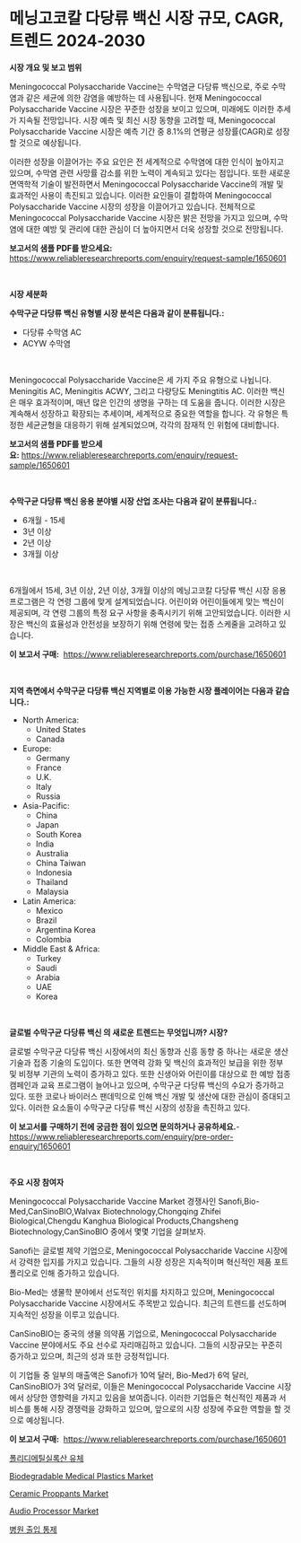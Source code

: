 <p><h1>메닝고코칼 다당류 백신 시장 규모, CAGR, 트렌드 2024-2030</h1></p><p><strong>시장 개요 및 보고 범위</strong></p>
<p><p>Meningococcal Polysaccharide Vaccine는 수막염균 다당류 백신으로, 주로 수막염과 같은 세균에 의한 감염을 예방하는 데 사용됩니다. 현재 Meningococcal Polysaccharide Vaccine 시장은 꾸준한 성장을 보이고 있으며, 미래에도 이러한 추세가 지속될 전망입니다. 시장 예측 및 최신 시장 동향을 고려할 때, Meningococcal Polysaccharide Vaccine 시장은 예측 기간 중 8.1%의 연평균 성장률(CAGR)로 성장할 것으로 예상됩니다.</p><p>이러한 성장을 이끌어가는 주요 요인은 전 세계적으로 수막염에 대한 인식이 높아지고 있으며, 수막염 관련 사망률 감소를 위한 노력이 계속되고 있다는 점입니다. 또한 새로운 면역학적 기술이 발전하면서 Meningococcal Polysaccharide Vaccine의 개발 및 효과적인 사용이 촉진되고 있습니다. 이러한 요인들이 결합하여 Meningococcal Polysaccharide Vaccine 시장의 성장을 이끌어가고 있습니다. 전체적으로 Meningococcal Polysaccharide Vaccine 시장은 밝은 전망을 가지고 있으며, 수막염에 대한 예방 및 관리에 대한 관심이 더 높아지면서 더욱 성장할 것으로 전망됩니다.</p></p>
<p><strong>보고서의 샘플 PDF를 받으세요:</strong> <a href="https://www.reliableresearchreports.com/enquiry/request-sample/1650601">https://www.reliableresearchreports.com/enquiry/request-sample/1650601</a></p>
<p>&nbsp;</p>
<p><strong>시장 세분화</strong></p>
<p><strong>수막구균 다당류 백신 유형별 시장 분석은 다음과 같이 분류됩니다.:</strong></p>
<p><ul><li>다당류 수막염 AC</li><li>ACYW 수막염</li></ul></p>
<p>&nbsp;</p>
<p><p>Meningococcal Polysaccharide Vaccine은 세 가지 주요 유형으로 나뉩니다. Meningitis AC, Meningitis ACWY, 그리고 다량당도 Meningtitis AC. 이러한 백신은 매우 효과적이며, 매년 많은 인간의 생명을 구하는 데 도움을 줍니다. 이러한 시장은 계속해서 성장하고 확장되는 추세이며, 세계적으로 중요한 역할을 합니다. 각 유형은 특정한 세균균형을 대응하기 위해 설계되었으며, 각각의 잠재적 인 위험에 대비합니다.</p></p>
<p><strong>보고서의 샘플 PDF를 받으세요:</strong>&nbsp;<a href="https://www.reliableresearchreports.com/enquiry/request-sample/1650601">https://www.reliableresearchreports.com/enquiry/request-sample/1650601</a></p>
<p>&nbsp;</p>
<p><strong> 수막구균 다당류 백신 응용 분야별 시장 산업 조사는 다음과 같이 분류됩니다.:</strong></p>
<p><ul><li>6개월 - 15세</li><li>3년 이상</li><li>2년 이상</li><li>3개월 이상</li></ul></p>
<p>&nbsp;</p>
<p><p>6개월에서 15세, 3년 이상, 2년 이상, 3개월 이상의 메닝고코칼 다당류 백신 시장 응용 프로그램은 각 연령 그룹에 맞게 설계되었습니다. 어린이와 어린이들에게 맞는 백신이 제공되며, 각 연령 그룹의 특정 요구 사항을 충족시키기 위해 고안되었습니다. 이러한 시장은 백신의 효율성과 안전성을 보장하기 위해 연령에 맞는 접종 스케줄을 고려하고 있습니다.</p></p>
<p><strong>이 보고서 구매:</strong>&nbsp; <a href="https://www.reliableresearchreports.com/purchase/1650601">https://www.reliableresearchreports.com/purchase/1650601</a></p>
<p>&nbsp;</p>
<p><strong>지역 측면에서 수막구균 다당류 백신 지역별로 이용 가능한 시장 플레이어는 다음과 같습니다.:</strong></p>
<p><ul>
    <li>
        North America:
        <ul>
            <li>United States</li>
            <li>Canada</li>
        </ul>
    </li>
    <li>
        Europe:
        <ul>
            <li>Germany</li>
            <li>France</li>
            <li>U.K.</li>
            <li>Italy</li>
            <li>Russia</li>
        </ul>
    </li>
    <li>
        Asia-Pacific:
        <ul>
            <li>China</li>
            <li>Japan</li>
            <li>South Korea</li>
            <li>India</li>
            <li>Australia</li>
            <li>China Taiwan</li>
            <li>Indonesia</li>
            <li>Thailand</li>
            <li>Malaysia</li>
        </ul>
    </li>
    <li>
        Latin America:
        <ul>
            <li>Mexico</li>
            <li>Brazil</li>
            <li>Argentina Korea</li>
            <li>Colombia</li>
        </ul>
    </li>
    <li>
        Middle East & Africa:
        <ul>
            <li>Turkey</li>
            <li>Saudi</li>
            <li>Arabia</li>
            <li>UAE</li>
            <li>Korea</li>
        </ul>
    </li>
    </ul></p>
<p>&nbsp;</p>
<p><strong>글로벌 수막구균 다당류 백신 의 새로운 트렌드는 무엇입니까? 시장?</strong></p>
<p><p>글로벌 수막구균 다당류 백신 시장에서의 최신 동향과 신흥 동향 중 하나는 새로운 생산 기술과 접종 기술의 도입이다. 또한 면역력 강화 및 백신의 효과적인 보급을 위한 정부 및 비정부 기관의 노력이 증가하고 있다. 또한 신생아와 어린이를 대상으로 한 예방 접종 캠페인과 교육 프로그램이 늘어나고 있으며, 수막구균 다당류 백신의 수요가 증가하고 있다. 또한 코로나 바이러스 팬데믹으로 인해 백신 개발 및 생산에 대한 관심이 증대되고 있다. 이러한 요소들이 수막구균 다당류 백신 시장의 성장을 촉진하고 있다.</p></p>
<p><strong>이 보고서를 구매하기 전에 궁금한 점이 있으면 문의하거나 공유하세요.</strong>- <a href="https://www.reliableresearchreports.com/enquiry/pre-order-enquiry/1650601">https://www.reliableresearchreports.com/enquiry/pre-order-enquiry/1650601</a></p>
<p>&nbsp;</p>
<p><strong>주요 시장 참여자</strong></p>
<p><p>Meningococcal Polysaccharide Vaccine Market 경쟁사인 Sanofi,Bio-Med,CanSinoBIO,Walvax Biotechnology,Chongqing Zhifei Biological,Chengdu Kanghua Biological Products,Changsheng Biotechnology,CanSinoBIO 중에서 몇몇 기업을 살펴보자.</p><p>Sanofi는 글로벌 제약 기업으로, Meningococcal Polysaccharide Vaccine 시장에서 강력한 입지를 가지고 있습니다. 그들의 시장 성장은 지속적이며 혁신적인 제품 포트폴리오로 인해 증가하고 있습니다.</p><p>Bio-Med는 생물학 분야에서 선도적인 위치를 차지하고 있으며, Meningococcal Polysaccharide Vaccine 시장에서도 주목받고 있습니다. 최근의 트렌드를 선도하며 지속적인 성장을 이루고 있습니다.</p><p>CanSinoBIO는 중국의 생물 의약품 기업으로, Meningococcal Polysaccharide Vaccine 분야에서도 주요 선수로 자리매김하고 있습니다. 그들의 시장규모는 꾸준히 증가하고 있으며, 최근의 성과 또한 긍정적입니다.</p><p>이 기업들 중 일부의 매출액은 Sanofi가 10억 달러, Bio-Med가 6억 달러, CanSinoBIO가 3억 달러로, 이들은 Meningococcal Polysaccharide Vaccine 시장에서 상당한 영향력을 가지고 있음을 보여줍니다. 이러한 기업들은 혁신적인 제품과 서비스를 통해 시장 경쟁력을 강화하고 있으며, 앞으로의 시장 성장에 주요한 역할을 할 것으로 예상됩니다.</p></p>
<p><strong>이 보고서 구매:</strong>&nbsp;&nbsp;<a href="https://www.reliableresearchreports.com/purchase/1650601">https://www.reliableresearchreports.com/purchase/1650601</a></p>
<p><p><a href="https://github.com/FelipeGrrady654556/Market-Research-Report-List-1/blob/main/944295110096.md">폴리디메틸실록산 유체</a></p><p><a href="https://silk-columnist-571.notion.site/Biodegradable-Medical-Plastics-Market-Size-Global-Industry-Overview-Market-Segmentation-and-Foreca-4342e803e316415fb461e4f0628b474b">Biodegradable Medical Plastics Market</a></p><p><a href="https://cat-emmental-94b.notion.site/Ceramic-Proppants-Market-Research-Report-Forecasted-for-Period-from-2024-2031-by-Market-Type-Mar-c29203dd3cbe42d6a122ec4fcaa58bd6">Ceramic Proppants Market</a></p><p><a href="https://github.com/joannesouthgate/Market-Research-Report-List-2/blob/main/audio-processor-market.md">Audio Processor Market</a></p><p><a href="https://github.com/vss5505pa7z1p/Market-Research-Report-List-1/blob/main/981363710095.md">병원 출입 통제</a></p></p>
